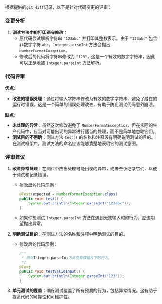 根据提供的`git diff`记录，以下是针对代码变更的评审：

### 变更分析

1. **测试方法中的打印语句修改**：
   - 原代码尝试解析字符串 `"123abc"` 并打印其整数表示。由于 `"123abc"` 包含非数字字符 `abc`，`Integer.parseInt` 方法会抛出 `NumberFormatException`。
   - 修改后的代码将字符串修改为 `"123"`，这是一个有效的数字字符串，因此可以正确地被 `Integer.parseInt` 方法解析。

### 代码评审

**优点**:
- **改进的错误处理**：通过将输入字符串修改为有效的数字字符串，避免了潜在的运行时错误。这是一个简单的错误处理改进，有助于防止测试代码意外崩溃。

**缺点**:
- **未处理的异常**：虽然这次修改避免了 `NumberFormatException`，但在实际的生产代码中，应当对可能出现的异常进行适当的处理，而不是简单地忽略它们。
- **测试目的不明确**：测试方法 `test()` 的名称和注释没有明确说明测试的目的。在测试框架中，测试方法的命名应该能够清楚地表明它的测试意图。

### 评审建议

1. **改进异常处理**：在测试中应当处理可能出现的异常，或者至少记录它们，以便于调试和记录错误。
   - 修改后的代码示例：
     ```java
     @Test(expected = NumberFormatException.class)
     public void test() {
         System.out.println(Integer.parseInt("123abc"));
     }
     ```
   - 如果你想测试 `Integer.parseInt` 方法在遇到无效输入时的行为，应该期望抛出异常。

2. **明确测试目的**：在测试方法的名称和注释中明确测试的目的。
   - 修改后的代码示例：
     ```java
     /**
      * 测试Integer.parseInt方法在有效输入下的行为。
      */
     @Test
     public void testValidInput() {
         System.out.println(Integer.parseInt("123"));
     }
     ```

3. **单元测试的覆盖**：确保测试覆盖了所有预期的行为，包括异常情况。这有助于提高代码的可靠性和可维护性。